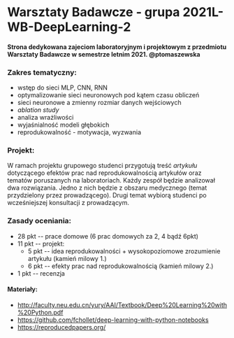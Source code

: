 # Warsztaty Badawcze - grupa 2021L-WB-DeepLearning-2

#### Strona dedykowana zajeciom laboratoryjnym i projektowym z przedmiotu Warsztaty Badawcze w semestrze letnim 2021. @ptomaszewska

### Zakres tematyczny:
* wstęp do sieci MLP, CNN, RNN
* optymalizowanie sieci neuronowych pod kątem czasu obliczeń
* sieci neuronowe a zmienny rozmiar danych wejściowych
* *ablation study*
* analiza wrażliwości
* wyjaśnialność modeli głębokich
* reprodukowalność - motywacja, wyzwania

### Projekt:
W ramach projektu grupowego studenci przygotują treść *artykułu* dotyczącego efektów prac nad reprodukowalnością artykułów oraz tematów poruszanych na laboratoriach. Każdy zespół będzie analizował dwa rozwiązania. Jedno z nich będzie z obszaru medycznego (temat przydzielony przez prowadzącego). Drugi temat wybiorą studenci po wcześniejszej konsultacji z prowadzącym. 

### Zasady oceniania:

* 28 pkt -- prace domowe (6 prac domowych za 2, 4 bądź 6pkt)
* 11 pkt -- projekt:
  * 5 pkt -- idea reprodukowalności + wysokopoziomowe zrozumienie artykułu (kamień milowy 1.)
  * 6 pkt -- efekty prac nad reprodukowalnością (kamień milowy 2.)
* 1 pkt -- recenzja 

#### Materiały:
* http://faculty.neu.edu.cn/yury/AAI/Textbook/Deep%20Learning%20with%20Python.pdf
* https://github.com/fchollet/deep-learning-with-python-notebooks
* https://reproducedpapers.org/
